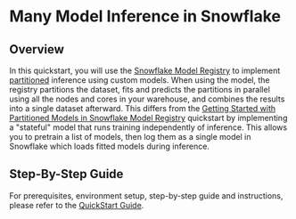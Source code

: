 # Many Model Inference in Snowflake

## Overview

In this quickstart, you will use the [Snowflake Model Registry](https://docs.snowflake.com/en/developer-guide/snowpark-ml/model-registry/overview) to implement [partitioned](https://docs.snowflake.com/en/developer-guide/snowpark-ml/model-registry/partitioned-custom-models) inference using custom models. When using the model, the registry partitions the dataset, fits and predicts the partitions in parallel using all the nodes and cores in your warehouse, and combines the results into a single dataset afterward. This differs from the [Getting Started with Partitioned Models in Snowflake Model Registry](https://quickstarts.snowflake.com/guide/partitioned-ml-model/index.html?index=..%2F..index#0) quickstart by implementing a "stateful" model that runs training independently of inference. This allows you to pretrain a list of models, then log them as a single model in Snowflake which loads fitted models during inference.

## Step-By-Step Guide

For prerequisites, environment setup, step-by-step guide and instructions, please refer to the [QuickStart Guide](https://quickstarts.snowflake.com/guide/many-model-inference-in-snowflake/index.html).